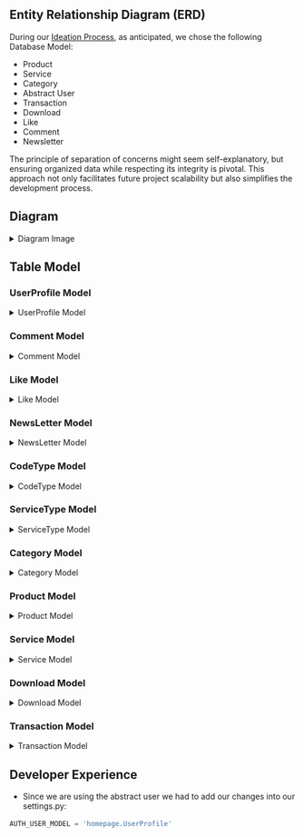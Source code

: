 ## Entity Relationship Diagram (ERD)

During our [Ideation Process](../design-thinking/ideate/ideate.md/?h=database#database), as anticipated, we chose the following Database Model:

- Product
- Service
- Category
- Abstract User
- Transaction
- Download
- Like
- Comment
- Newsletter

The principle of separation of concerns might seem self-explanatory, but ensuring organized data while respecting its integrity is pivotal. This approach not only facilitates future project scalability but also simplifies the development process.

## Diagram

<details>
<summary>Diagram Image</summary>

- [Live Version](https://www.edrawmax.com/online/share.html?code=de920716472111ee8de00a951ba8b83d)

![Plexosoft ERD image](../../assets/img/plexosoft-erd.jpg)

</details>

## Table Model
### UserProfile Model

<details>
<summary>UserProfile Model</summary>

| Attribute         | Type             | Unique  | Relationship  | Model Linked To                            |
|-------------------|------------------|---------|---------------|-------------------------------------------|
| role              | IntegerField     | -       | -             | -                                         |
| type              | IntegerField     | -       | -             | -                                         |
| status            | IntegerField     | -       | -             | -                                         |
| user_transactions | **ManyToManyField** | -    | Many to many  | Product Model through Transaction Model    |

</details>

### Comment Model

<details>
<summary>Comment Model</summary>

| Attribute     | Type              | Unique  | Relationship  | Model Linked To                 |
|---------------|-------------------|---------|---------------|--------------------------------|
| writer        | **ForeignKey**    | -       | Many to one   | UserProfile Model               |
| comment       | TextField(256)    | Yes     | -             | -                              |
| product       | **ForeignKey**    | -       | Many to one   | Product Model                  |
| service       | **ForeignKey**    | -       | Many to one   | Service Model                  |
| created_on    | DateTimeField         | -       | -             | -                              |

</details>

### Like Model

<details>
<summary>Like Model</summary>

| Attribute     | Type              | Unique  | Relationship  | Model Linked To                 |
|---------------|-------------------|---------|---------------|--------------------------------|
| liker         | **ForeignKey**    | -       | Many to one   | UserProfile Model               |
| product       | **ForeignKey**    | -       | Many to one   | Product Model                  |
| service       | **ForeignKey**    | -       | Many to one   | Service Model                  |
| created_on    | DateTimeField         | -       | -             | -                              |

</details>

### NewsLetter Model

<details>
<summary>NewsLetter Model</summary>

| Attribute     | Type              | Unique  | Relationship  | Model Linked To                 |
|---------------|-------------------|---------|---------------|--------------------------------|
| email         | EmailField        | Yes     | -             | -                              |
| excerpt       | CharField(128)    | -       | -             | -                              |
| created_on    | DateTimeField         | -       | -             | -                              |

</details>

### CodeType Model

<details>
<summary>CodeType Model</summary>

| Attribute      | Type            | Unique | Relationship | Model Linked To |
|----------------|-----------------|--------|--------------|-----------------|
| code           | CharField(64)   | Yes    | -            | -               |

</details>

### ServiceType Model

<details>
<summary>ServiceType Model</summary>

| Attribute      | Type            | Unique | Relationship | Model Linked To |
|----------------|-----------------|--------|--------------|-----------------|
| service        | CharField(64)   | Yes    | -            | -               |

</details>

### Category Model

<details>
<summary>Category Model</summary>

| Attribute      | Type            | Unique | Relationship | Model Linked To |
|----------------|-----------------|--------|--------------|-----------------|
| category_name  | CharField(64)   | Yes    | -            | -               |
| alt_name       | CharField(64)   | Yes    | -            | -               |

</details>

### Product Model

<details>
<summary>Product Model</summary>

| Attribute       | Type                   | Unique  | Relationship      | Model Linked To                          |
|-----------------|------------------------|---------|-------------------|------------------------------------------|
| title           | CharField(64)          | Yes     | -                 | -                                        |
| sku             | CharField(64)          | Yes     | -                 | -                                        |
| price           | DecimalField           | -       | -                 | -                                        |
| description     | TextField(256)         | -       | -                 | -                                        |
| status          | IntegerField           | -       | -                 | -                                        |
| category        | **ForeignKey**         | -       | Many to one       | Category Model                           |
| excerpt         | CharField(128)         | -       | -                 | -                                        |
| type            | IntegerField           | -       | -                 | 
-                                        |
| instance        | IntegerField           | -       | -                 | 
-                                        |
| code            | **ManyToManyField**    | -     | Many to many    | CodeType
-                                        |
| service         | **ManyToManyField**    | -     | Many to many    | CodeType
-                                        |
| preview         | URLField(1024)       | -         | -                 | 
-                                        |
| docs            | URLField(1024)       | -         | -                 | 
-                                        |
| slug            | SlugField(200)         | Yes     | -                 | -                                        |
| image           | ImageField             | -       | -                 | -                                        |
| image_url       | URLField(1024)         | -       | -                 | -                                        |
| author          | **ForeignKey**         | -       | Many to one       | UserProfile Model                        |
| created_on      | DateTimeField              | -       | -                 | -                                        |
| likes           | **ManyToManyField**    | -       | Many to many      | Like Model                               |
| comments        | **ManyToManyField**    | -       | Many to many      | Comment Model                            |
| transactions    | **ManyToManyField**    | -       | Many to many      | UserProfile Model through Transaction Model |
| download_url    | **ManyToManyField**    | -       | Many to many      | Download Model                           |

</details>

### Service Model

<details>
<summary>Service Model</summary>

| Attribute       | Type                   | Unique  | Relationship      | Model Linked To                          |
|-----------------|------------------------|---------|-------------------|------------------------------------------|
| (Same fields as the Product Model, subject to scalability in the future)        |         |                   |                                          |

</details>

### Download Model

<details>
<summary>Download Model</summary>


| Attribute      | Type            | Unique | Relationship | Model Linked To             |
|----------------|-----------------|--------|--------------|-----------------------------|
| product        | **ForeignKey**  | -      | Many to one  | Product Model               |
| service        | **ForeignKey**  | -      | Many to one  | Service Model               |
| file_url       | URLField(1024)  | -      | -            | -                           |
| status         | IntegerField    | -      | -            | -                           |

</details>

### Transaction Model

<details>
<summary>Transaction Model</summary>

| Attribute      | Type            | Unique | Relationship | Model Linked To             |
|----------------|-----------------|--------|--------------|-----------------------------|
| buyer          | **ForeignKey**  | -      | Many to one  | UserProfile Model           |
| product        | **ForeignKey**  | -      | Many to one  | Product Model               |
| service        | **ForeignKey**  | -      | Many to one  | Service Model               |
| sku            | CharField(64)   | -      | -            | -                           |
| price          | DecimalField    | -      | -            | -                           |
| paid           | DecimalField    | -      | -            | -                           |
| item_url       | URLField(1024)  | -      | -            | -                           |
| gateway        | IntegerField    | -      | -            | -                           |
| timestamp      | DateTimeField   | -      | -            | -                           |

</details>

## Developer Experience

- Since we are using the abstract user we had to add our changes into our settings.py:

```py
AUTH_USER_MODEL = 'homepage.UserProfile'
```
